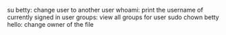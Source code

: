 su betty: change user to another user
whoami: print the username of currently signed in user
groups: view all groups for user
sudo chown betty hello: change owner of the file
